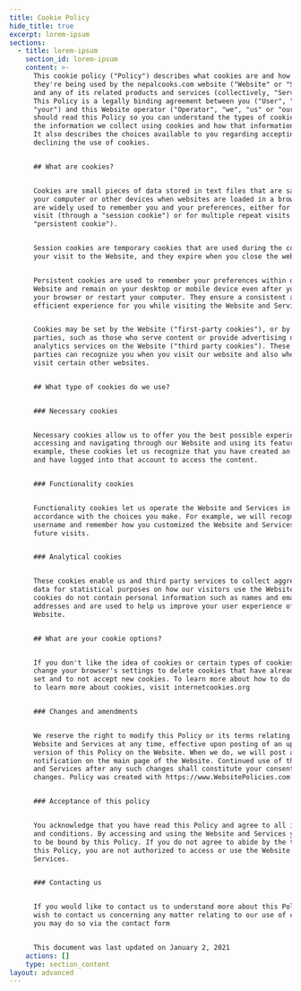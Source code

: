 ```yaml
---
title: Cookie Policy
hide_title: true
excerpt: lorem-ipsum
sections:
  - title: lorem-ipsum
    section_id: lorem-ipsum
    content: >-
      This cookie policy ("Policy") describes what cookies are and how and
      they're being used by the nepalcooks.com website ("Website" or "Service")
      and any of its related products and services (collectively, "Services").
      This Policy is a legally binding agreement between you ("User", "you" or
      "your") and this Website operator ("Operator", "we", "us" or "our"). You
      should read this Policy so you can understand the types of cookies we use,
      the information we collect using cookies and how that information is used.
      It also describes the choices available to you regarding accepting or
      declining the use of cookies.


      ## What are cookies?


      Cookies are small pieces of data stored in text files that are saved on
      your computer or other devices when websites are loaded in a browser. They
      are widely used to remember you and your preferences, either for a single
      visit (through a "session cookie") or for multiple repeat visits (using a
      "persistent cookie").


      Session cookies are temporary cookies that are used during the course of
      your visit to the Website, and they expire when you close the web browser.


      Persistent cookies are used to remember your preferences within our
      Website and remain on your desktop or mobile device even after you close
      your browser or restart your computer. They ensure a consistent and
      efficient experience for you while visiting the Website and Services.


      Cookies may be set by the Website ("first-party cookies"), or by third
      parties, such as those who serve content or provide advertising or
      analytics services on the Website ("third party cookies"). These third
      parties can recognize you when you visit our website and also when you
      visit certain other websites.


      ## What type of cookies do we use?


      ### Necessary cookies


      Necessary cookies allow us to offer you the best possible experience when
      accessing and navigating through our Website and using its features. For
      example, these cookies let us recognize that you have created an account
      and have logged into that account to access the content.


      ### Functionality cookies


      Functionality cookies let us operate the Website and Services in
      accordance with the choices you make. For example, we will recognize your
      username and remember how you customized the Website and Services during
      future visits.


      ### Analytical cookies


      These cookies enable us and third party services to collect aggregated
      data for statistical purposes on how our visitors use the Website. These
      cookies do not contain personal information such as names and email
      addresses and are used to help us improve your user experience of the
      Website.


      ## What are your cookie options?


      If you don't like the idea of cookies or certain types of cookies, you can
      change your browser's settings to delete cookies that have already been
      set and to not accept new cookies. To learn more about how to do this or
      to learn more about cookies, visit internetcookies.org


      ### Changes and amendments


      We reserve the right to modify this Policy or its terms relating to the
      Website and Services at any time, effective upon posting of an updated
      version of this Policy on the Website. When we do, we will post a
      notification on the main page of the Website. Continued use of the Website
      and Services after any such changes shall constitute your consent to such
      changes. Policy was created with https://www.WebsitePolicies.com


      ### Acceptance of this policy


      You acknowledge that you have read this Policy and agree to all its terms
      and conditions. By accessing and using the Website and Services you agree
      to be bound by this Policy. If you do not agree to abide by the terms of
      this Policy, you are not authorized to access or use the Website and
      Services.


      ### Contacting us


      If you would like to contact us to understand more about this Policy or
      wish to contact us concerning any matter relating to our use of cookies,
      you may do so via the contact form


      This document was last updated on January 2, 2021
    actions: []
    type: section_content
layout: advanced
---
```

